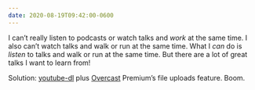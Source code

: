 ```yaml
---
date: 2020-08-19T09:42:00-0600
---
```


I can’t really listen to podcasts or watch talks and *work* at the same time. I also can’t watch talks and walk or run at the same time. What I *can* do is *listen* to talks and walk or run at the same time. But there are a lot of great talks I want to learn from!

Solution: [youtube-dl](https://ytdl-org.github.io/youtube-dl/) plus [Overcast](https://overcast.fm) Premium’s file uploads feature. Boom.